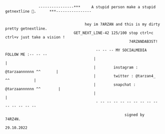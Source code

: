                    ----------------***     A stupid person make a stupid getnextline 🥇.      ***----------------


                                        hey im 7ARZAN and this is my dirty pretty getnextline.                    
                                   GET_NEXT_LINE-42 125/100 stop ctrl+c ctrl+v just take a vision !
                                                            74RZANDAB3ST!

                                             -- -- -- MY SOCIALMEDIA FOLLOW ME :-- -- --
                                            |                                           |
                                            |        instagram : @tarzaannnnnn ^^       |
                                            |        twitter : @tarzan4_   ^^           |
                                            |        snapchat : @tarzaannnnnn ^^        |
                                            |                                           |
                                             - -- -- -- -- -- -- -- -- -- -- -- -- -- --
                                                                                                    
                                                          signed by 74RZ4N.
                                                                                                     29.10.2022
